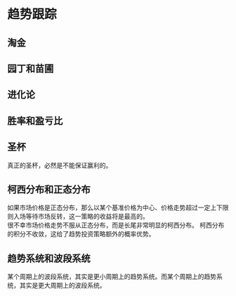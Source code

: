 # 趋势跟踪

## 淘金
## 园丁和苗圃
## 进化论
## 胜率和盈亏比
## 圣杯
真正的圣杯，必然是不能保证赢利的。
## 柯西分布和正态分布
如果市场价格是正态分布，那么以某个基准价格为中心、价格走势超过一定上下限则入场等待市场反转，这一策略的收益将是最高的。  
很不幸市场价格走势不服从正态分布，而是长尾非常明显的柯西分布。
柯西分布的积分不收敛，这给了趋势投资策略额外的概率优势。
## 趋势系统和波段系统
某个周期上的波段系统，其实是更小周期上的趋势系统。而某个周期上的趋势系统，其实是更大周期上的波段系统。
